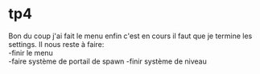 # tp4
Bon du coup j'ai fait le menu enfin c'est en cours il faut que je termine les settings.
Il nous reste à faire: \
-finir le menu\
-faire système de portail de spawn
-finir système de niveau
